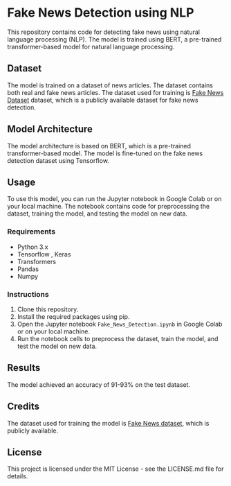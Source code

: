 # Fake News Detection using NLP

This repository contains code for detecting fake news using natural language processing (NLP). The model is trained using BERT, a pre-trained transformer-based model for natural language processing.

## Dataset
The model is trained on a dataset of news articles. The dataset contains both real and fake news articles. The dataset used for training is [Fake News Dataset](https://www.kaggle.com/clmentbisaillon/fake-and-real-news-dataset) dataset, which is a publicly available dataset for fake news detection.

## Model Architecture
The model architecture is based on BERT, which is a pre-trained transformer-based model. The model is fine-tuned on the fake news detection dataset using Tensorflow.

## Usage
To use this model, you can run the Jupyter notebook in Google Colab or on your local machine. The notebook contains code for preprocessing the dataset, training the model, and testing the model on new data.

### Requirements
- Python 3.x
- Tensorflow , Keras
- Transformers
- Pandas
- Numpy

### Instructions
1. Clone this repository.
2. Install the required packages using pip.
3. Open the Jupyter notebook `Fake_News_Detection.ipynb` in Google Colab or on your local machine.
4. Run the notebook cells to preprocess the dataset, train the model, and test the model on new data.

## Results
The model achieved an accuracy of 91-93% on the test dataset.

## Credits
The dataset used for training the model is [Fake News dataset](https://www.kaggle.com/clmentbisaillon/fake-and-real-news-dataset), which is publicly available.

## License
This project is licensed under the MIT License - see the LICENSE.md file for details.

